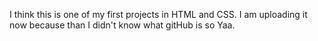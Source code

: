 I think this is one of my first projects in HTML and CSS.
I am uploading it now because than I didn't know what gitHub is so Yaa.
